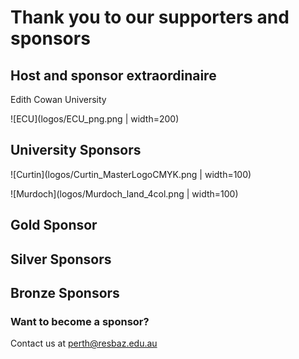 # Thank you to our supporters and sponsors

## Host and sponsor extraordinaire
Edith Cowan University

![ECU](logos/ECU_png.png | width=200)

## University Sponsors

![Curtin](logos/Curtin_MasterLogoCMYK.png | width=100)

![Murdoch](logos/Murdoch_land_4col.png | width=100)

## Gold Sponsor

## Silver Sponsors

## Bronze Sponsors

### Want to become a sponsor?
Contact us at perth@resbaz.edu.au
